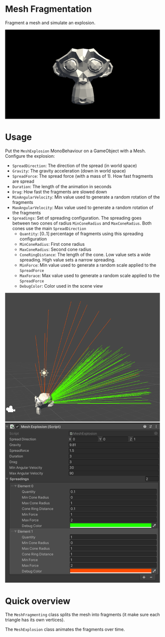 # Mesh Fragmentation

Fragment a mesh and simulate an explosion. 

![](Readme/Monkey.png)

# Usage
Put the `MeshExplosion` MonoBehaviour on a GameObject with a Mesh. Configure the explosion:
* `SpreadDirection`: The direction of the spread (in world space)
* `Gravity`: The gravity acceleration (down in world space)
* `SpreadForce`: The spread force (with a mass of 1). How fast fragments are spread
* `Duration`: The length of the animation in seconds
* `Drag`: How fast the fragments are slowed down
* `MinAngularVelocity`: Min value used to generate a random rotation of the fragments
* `MaxAngularVelocity`: Max value used to generate a random rotation of the fragments
* `Spreadings`: Set of spreading configuration. The spreading goes between two cones of radius `MinConeRadius` and `MaxConeRadius`. Both cones use the main `SpreadDirection`
    * `Quantity`: [0..1] percentage of fragments using this spreading configuration 
    * `MinConeRadius`: First cone radius
    * `MaxConeRadius`: Second cone radius
    * `ConeRingDistance`: The length of the cone. Low value sets a wide spreading. High value sets a narrow spreading.
    * `MinForce`: Min value used to generate a random scale applied to the `SpreadForce`
    * `MaxForace`: Max value used to generate a random scale applied to the `SpreadForce`
    * `DebugColor`: Color used in the scene view

![](Readme/SpreadingConfiguration.png)
![](Readme/MeshExplosionInspector.png)

# Quick overview

The `MeshFragmenting` class splits the mesh into fragments (it make sure each triangle has its own vertices).

The `MeshExplosion` class animates the fragments over time.